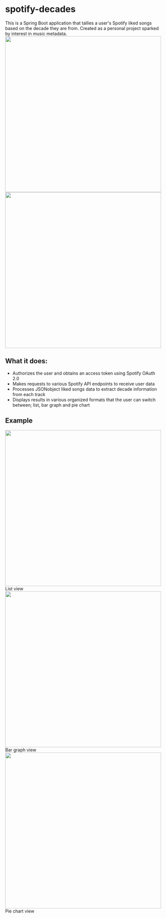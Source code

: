 <h1>spotify-decades</h1>
This is a Spring Boot application that tallies a user's Spotify liked songs based on the decade they are from. 
Created as a personal project sparked by interest in music metadata.
<br/>
<img src= "https://github.com/user-attachments/assets/3b1e00e6-b583-4df4-86a9-e07d4f4ddef5" width="500px">
<img src="https://github.com/user-attachments/assets/8da14fe0-e811-4990-b331-2bf6a92fd439" width="500px">
<br/>
<h2>What it does:</h2>
<ul>
<li>Authorizes the user and obtains an access token using Spotify OAuth 2.0</li>
<li>Makes requests to various Spotify API endpoints to receive user data</li>
<li>Processes JSONobject liked songs data to extract decade information from each track</li>
<li>Displays results in various organized formats that the user can switch between; list, bar graph and pie chart</li>
</ul>
<h2>Example</h2>
<img src="https://github.com/user-attachments/assets/95534c36-1361-482d-b025-5157dd8d21ec" width=500px>
</br>
List view
</br>
<img src="https://github.com/user-attachments/assets/13b26119-634f-46e4-b6f7-81eb74dd0562" width=500px>
</br>
Bar graph view
</br>
<img src="https://github.com/user-attachments/assets/12f943a3-d6b3-4686-959f-927234eac4dd" width=500px>
</br>
Pie chart view




